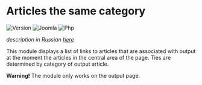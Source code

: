 # Articles the same category

![Version](https://img.shields.io/badge/VERSION-1.2.0-0366d6.svg?style=for-the-badge)
![Joomla](https://img.shields.io/badge/joomla-3.7+-1A3867.svg?style=for-the-badge)
![Php](https://img.shields.io/badge/php-5.6+-8892BF.svg?style=for-the-badge)

_description in Russian [here](README.ru.md)_

This module displays a list of links to articles that are associated with output at the moment the articles in the central area of the page. Ties are determined by category of output article.

**Warning!** The module only works on the output page.
